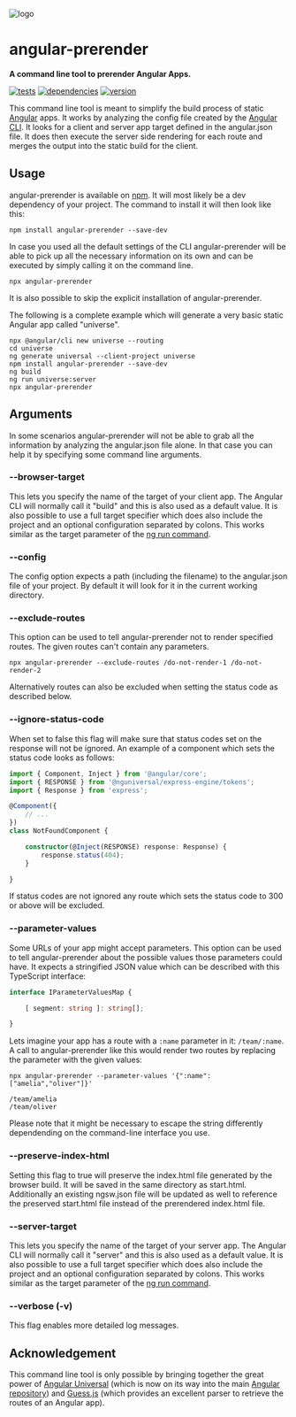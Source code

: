 ![logo](https://repository-images.githubusercontent.com/142886533/bd323700-e8ff-11e9-9645-75bc009ee359)

# angular-prerender

**A command line tool to prerender Angular Apps.**

[![tests](https://img.shields.io/travis/com/chrisguttandin/angular-prerender/master.svg?style=flat-square)](https://travis-ci.com/chrisguttandin/angular-prerender)
[![dependencies](https://img.shields.io/david/chrisguttandin/angular-prerender.svg?style=flat-square)](https://www.npmjs.com/package/angular-prerender)
[![version](https://img.shields.io/npm/v/angular-prerender.svg?style=flat-square)](https://www.npmjs.com/package/angular-prerender)

This command line tool is meant to simplify the build process of static [Angular](https://angular.io/) apps. It works by analyzing the config file created by the [Angular CLI](https://cli.angular.io/). It looks for a client and server app target defined in the angular.json file. It does then execute the server side rendering for each route and merges the output into the static build for the client.

## Usage

angular-prerender is available on [npm](https://www.npmjs.com/package/angular-prerender). It will most likely be a dev dependency of your project. The command to install it will then look like this:

```shell
npm install angular-prerender --save-dev
```

In case you used all the default settings of the CLI angular-prerender will be able to pick up all the necessary information on its own and can be executed by simply calling it on the command line.

```shell
npx angular-prerender
```

It is also possible to skip the explicit installation of angular-prerender.

The following is a complete example which will generate a very basic static Angular app called "universe".

```shell
npx @angular/cli new universe --routing
cd universe
ng generate universal --client-project universe
npm install angular-prerender --save-dev
ng build
ng run universe:server
npx angular-prerender
```

## Arguments

In some scenarios angular-prerender will not be able to grab all the information by analyzing the angular.json file alone. In that case you can help it by specifying some command line arguments.

### --browser-target

This lets you specify the name of the target of your client app. The Angular CLI will normally call it "build" and this is also used as a default value. It is also possible to use a full target specifier which does also include the project and an optional configuration separated by colons. This works similar as the target parameter of the [ng run command](https://angular.io/cli/run).

### --config

The config option expects a path (including the filename) to the angular.json file of your project. By default it will look for it in the current working directory.

### --exclude-routes

This option can be used to tell angular-prerender not to render specified routes. The given routes can't contain any parameters.

```shell
npx angular-prerender --exclude-routes /do-not-render-1 /do-not-render-2
```

Alternatively routes can also be excluded when setting the status code as described below.

### --ignore-status-code

When set to false this flag will make sure that status codes set on the response will not be ignored. An example of a component which sets the status code looks as follows:

```typescript
import { Component, Inject } from '@angular/core';
import { RESPONSE } from '@nguniversal/express-engine/tokens';
import { Response } from 'express';

@Component({
    // ...
})
class NotFoundComponent {

    constructor(@Inject(RESPONSE) response: Response) {
        response.status(404);
    }

}
```

If status codes are not ignored any route which sets the status code to 300 or above will be excluded.

### --parameter-values

Some URLs of your app might accept parameters. This option can be used to tell angular-prerender about the possible values those parameters could have. It expects a stringified JSON value which can be described with this TypeScript interface:

```typescript
interface IParameterValuesMap {

    [ segment: string ]: string[];

}
```

Lets imagine your app has a route with a `:name` parameter in it: `/team/:name`. A call to angular-prerender like this would render two routes by replacing the parameter with the given values:

```shell
npx angular-prerender --parameter-values '{":name":["amelia","oliver"]}'
```

```text
/team/amelia
/team/oliver
```

Please note that it might be necessary to escape the string differently dependending on the command-line interface you use.

### --preserve-index-html

Setting this flag to true will preserve the index.html file generated by the browser build. It will be saved in the same directory as start.html. Additionally an existing ngsw.json file will be updated as well to reference the preserved start.html file instead of the prerendered index.html file.

### --server-target

This lets you specify the name of the target of your server app. The Angular CLI will normally call it "server" and this is also used as a default value. It is also possible to use a full target specifier which does also include the project and an optional configuration separated by colons. This works similar as the target parameter of the [ng run command](https://angular.io/cli/run).

### --verbose (-v)

This flag enables more detailed log messages.

## Acknowledgement

This command line tool is only possible by bringing together the great power of [Angular Universal](https://github.com/angular/universal) (which is now on its way into the main [Angular repository](https://github.com/angular/angular)) and [Guess.js](https://github.com/guess-js) (which provides an excellent parser to retrieve the routes of an Angular app).
